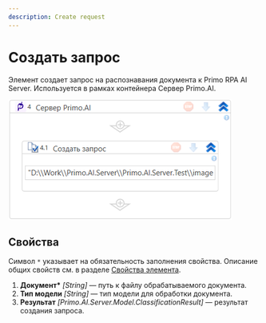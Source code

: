 ```yaml
---
description: Create request
---
```


# Создать запрос

Элемент создает запрос на распознавания документа к Primo RPA AI Server. Используется в рамках контейнера Сервер Primo.AI.

![](<../../../.gitbook/assets1/windows_items/WFAttachPrimoAIServer.png>)


## Свойства
Символ `*` указывает на обязательность заполнения свойства. Описание общих свойств см. в разделе [Свойства элемента](https://docs.primo-rpa.ru/primo-rpa/primo-studio/process/elements#svoistva-elementa).

1. **Документ\*** *[String]* — путь к файлу обрабатываемого документа.
2. **Тип модели** *[String]* — тип модели для обработки документа.
3. **Результат** *[Primo.AI.Server.Model.ClassificationResult]* — результат создания запроса.
